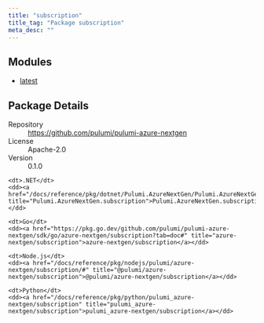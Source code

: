 ```yaml
---
title: "subscription"
title_tag: "Package subscription"
meta_desc: ""
---
```


<!-- WARNING: this file was generated by Pulumi Docs Generator. -->
<!-- Do not edit by hand unless you're certain you know what you are doing! -->



<h2 id="modules">Modules</h2>
<ul class="api">
    <li><a href="latest/" title="latest"><span class="symbol module"></span>latest</a></li>
</ul>

<h2 id="package-details">Package Details</h2>
<dl class="package-details">
	<dt>Repository</dt>
	<dd><a href="https://github.com/pulumi/pulumi-azure-nextgen">https://github.com/pulumi/pulumi-azure-nextgen</a></dd>
	<dt>License</dt>
	<dd>Apache-2.0</dd>
	<dt>Version</dt>
	<dd>0.1.0</dd>
</dl>



<dl class="tabular">

    <dt>.NET</dt>
    <dd><a href="/docs/reference/pkg/dotnet/Pulumi.AzureNextGen/Pulumi.AzureNextGen.subscription.html" title="Pulumi.AzureNextGen.subscription">Pulumi.AzureNextGen.subscription</a></dd>

    <dt>Go</dt>
    <dd><a href="https://pkg.go.dev/github.com/pulumi/pulumi-azure-nextgen/sdk/go/azure-nextgen/subscription?tab=doc#" title="azure-nextgen/subscription">azure-nextgen/subscription</a></dd>

    <dt>Node.js</dt>
    <dd><a href="/docs/reference/pkg/nodejs/pulumi/azure-nextgen/subscription/#" title="@pulumi/azure-nextgen/subscription">@pulumi/azure-nextgen/subscription</a></dd>

    <dt>Python</dt>
    <dd><a href="/docs/reference/pkg/python/pulumi_azure-nextgen/subscription" title="pulumi_azure-nextgen/subscription">pulumi_azure-nextgen/subscription</a></dd>

</dl>

